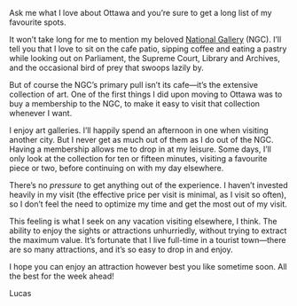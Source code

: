 Ask me what I love about Ottawa and you’re sure to get a long list of my favourite spots.

It won’t take long for me to mention my beloved [National Gallery](https://www.gallery.ca/) (NGC). I’ll tell you that I love to sit on the cafe patio, sipping coffee and eating a pastry while looking out on Parliament, the Supreme Court, Library and Archives, and the occasional bird of prey that swoops lazily by. 

But of course the NGC’s primary pull isn’t its cafe—it’s the extensive collection of art. One of the first things I did upon moving to Ottawa was to buy a membership to the NGC, to make it easy to visit that collection whenever I want.

I enjoy art galleries. I’ll happily spend an afternoon in one when visiting another city. But I never get as much out of them as I do out of the NGC. Having a membership allows me to drop in at my leisure. Some days, I’ll only look at the collection for ten or fifteen minutes, visiting a favourite piece or two, before continuing on with my day elsewhere.

There’s no *pressure* to get anything out of the experience. I haven’t invested heavily in my visit (the effective price per visit is minimal, as I visit so often), so I don’t feel the need to optimize my time and get the most out of my visit.

This feeling is what I seek on any vacation visiting elsewhere, I think. The ability to enjoy the sights or attractions unhurriedly, without trying to extract the maximum value. It’s fortunate that I live full-time in a tourist town—there are so many attractions, and it’s so easy to drop in and enjoy.

I hope you can enjoy an attraction however best you like sometime soon. All the best for the week ahead!

Lucas